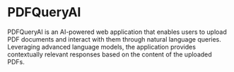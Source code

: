 # PDFQueryAI
PDFQueryAI is an AI-powered web application that enables users to upload PDF documents and interact with them through natural language queries. Leveraging advanced language models, the application provides contextually relevant responses based on the content of the uploaded PDFs.
